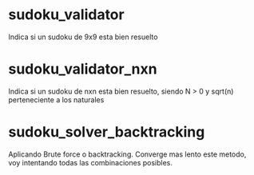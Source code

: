 # sudoku_validator

Indica si un sudoku de 9x9 esta bien resuelto

# sudoku_validator_nxn

Indica si un sudoku de nxn esta bien resuelto, siendo N > 0 y sqrt(n) perteneciente a los naturales

# sudoku_solver_backtracking

Aplicando Brute force o backtracking. Converge mas lento este metodo, voy intentando todas las combinaciones posibles.
